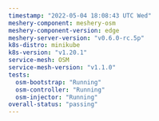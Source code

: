 ```yaml
---
timestamp: "2022-05-04 18:08:43 UTC Wed"
meshery-component: meshery-osm
meshery-component-version: edge
meshery-server-version: "v0.6.0-rc.5p"
k8s-distro: minikube
k8s-version: "v1.20.1"
service-mesh: OSM
service-mesh-version: "v1.1.0"
tests:
  osm-bootstrap: "Running"
  osm-controller: "Running"
  osm-injector: "Running"
overall-status: "passing"
---
```


